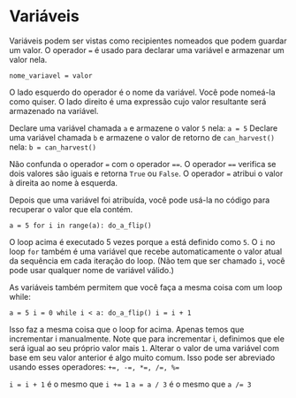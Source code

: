 # Variáveis
Variáveis podem ser vistas como recipientes nomeados que podem guardar um valor. O operador `=` é usado para declarar uma variável e armazenar um valor nela.

`nome_variavel = valor`

O lado esquerdo do operador é o nome da variável. Você pode nomeá-la como quiser. O lado direito é uma expressão cujo valor resultante será armazenado na variável.

Declare uma variável chamada `a` e armazene o valor `5` nela:
`a = 5`
Declare uma variável chamada `b` e armazene o valor de retorno de `can_harvest()` nela:
`b = can_harvest()`

Não confunda o operador `=` com o operador `==`. O operador `==` verifica se dois valores são iguais e retorna `True` ou `False`. O operador `=` atribui o valor à direita ao nome à esquerda.

Depois que uma variável foi atribuída, você pode usá-la no código para recuperar o valor que ela contém.

`a = 5
for i in range(a):
	do_a_flip()`

O loop acima é executado 5 vezes porque `a` está definido como `5`. O `i` no loop `for` também é uma variável que recebe automaticamente o valor atual da sequência em cada iteração do loop. (Não tem que ser chamado `i`, você pode usar qualquer nome de variável válido.)

As variáveis também permitem que você faça a mesma coisa com um loop while:

`a = 5
i = 0
while i < a:
	do_a_flip()
	i = i + 1`

Isso faz a mesma coisa que o loop for acima. Apenas temos que incrementar i manualmente. Note que para incrementar i, definimos que ele será igual ao seu próprio valor mais `1`. Alterar o valor de uma variável com base em seu valor anterior é algo muito comum. 
Isso pode ser abreviado usando esses operadores: `+=, -=, *=, /=, %=`

`i = i + 1` é o mesmo que `i += 1`
`a = a / 3` é o mesmo que `a /= 3`